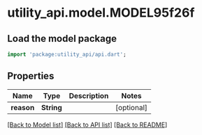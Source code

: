 # utility_api.model.MODEL95f26f

## Load the model package
```dart
import 'package:utility_api/api.dart';
```

## Properties
Name | Type | Description | Notes
------------ | ------------- | ------------- | -------------
**reason** | **String** |  | [optional] 

[[Back to Model list]](../README.md#documentation-for-models) [[Back to API list]](../README.md#documentation-for-api-endpoints) [[Back to README]](../README.md)


